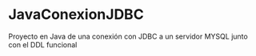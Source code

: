 # JavaConexionJDBC
Proyecto en Java de una conexión con JDBC a un servidor MYSQL junto con el DDL funcional
